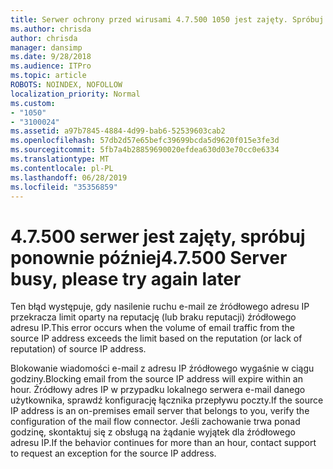 ```yaml
---
title: Serwer ochrony przed wirusami 4.7.500 1050 jest zajęty. Spróbuj ponownie później z [XXX.XXX.XXX.XXX]
ms.author: chrisda
author: chrisda
manager: dansimp
ms.date: 9/28/2018
ms.audience: ITPro
ms.topic: article
ROBOTS: NOINDEX, NOFOLLOW
localization_priority: Normal
ms.custom:
- "1050"
- "3100024"
ms.assetid: a97b7845-4884-4d99-bab6-52539603cab2
ms.openlocfilehash: 57db2d57e65befc39699bcda5d9620f015e3fe3d
ms.sourcegitcommit: 5fb7a4b28859690020efdea630d03e70cc0e6334
ms.translationtype: MT
ms.contentlocale: pl-PL
ms.lasthandoff: 06/28/2019
ms.locfileid: "35356859"
---
```

# <a name="47500-server-busy-please-try-again-later"></a><span data-ttu-id="a2929-103">4.7.500 serwer jest zajęty, spróbuj ponownie później</span><span class="sxs-lookup"><span data-stu-id="a2929-103">4.7.500 Server busy, please try again later</span></span>

<span data-ttu-id="a2929-104">Ten błąd występuje, gdy nasilenie ruchu e-mail ze źródłowego adresu IP przekracza limit oparty na reputację (lub braku reputacji) źródłowego adresu IP.</span><span class="sxs-lookup"><span data-stu-id="a2929-104">This error occurs when the volume of email traffic from the source IP address exceeds the limit based on the reputation (or lack of reputation) of source IP address.</span></span>

<span data-ttu-id="a2929-105">Blokowanie wiadomości e-mail z adresu IP źródłowego wygaśnie w ciągu godziny.</span><span class="sxs-lookup"><span data-stu-id="a2929-105">Blocking email from the source IP address will expire within an hour.</span></span> <span data-ttu-id="a2929-106">Źródłowy adres IP w przypadku lokalnego serwera e-mail danego użytkownika, sprawdź konfigurację łącznika przepływu poczty.</span><span class="sxs-lookup"><span data-stu-id="a2929-106">If the source IP address is an on-premises email server that belongs to you, verify the configuration of the mail flow connector.</span></span> <span data-ttu-id="a2929-107">Jeśli zachowanie trwa ponad godzinę, skontaktuj się z obsługą na żądanie wyjątek dla źródłowego adresu IP.</span><span class="sxs-lookup"><span data-stu-id="a2929-107">If the behavior continues for more than an hour, contact support to request an exception for the source IP address.</span></span>
